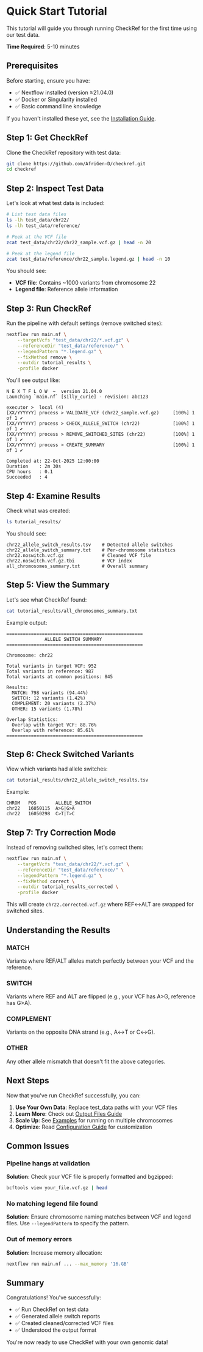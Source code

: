 # Quick Start Tutorial

This tutorial will guide you through running CheckRef for the first time using our test data.

**Time Required**: 5-10 minutes

## Prerequisites

Before starting, ensure you have:
- ✅ Nextflow installed (version ≥21.04.0)
- ✅ Docker or Singularity installed
- ✅ Basic command line knowledge

If you haven't installed these yet, see the [Installation Guide](/guide/installation).

## Step 1: Get CheckRef

Clone the CheckRef repository with test data:

```bash
git clone https://github.com/AfriGen-D/checkref.git
cd checkref
```

## Step 2: Inspect Test Data

Let's look at what test data is included:

```bash
# List test data files
ls -lh test_data/chr22/
ls -lh test_data/reference/

# Peek at the VCF file
zcat test_data/chr22/chr22_sample.vcf.gz | head -n 20

# Peek at the legend file
zcat test_data/reference/chr22_sample.legend.gz | head -n 10
```

You should see:
- **VCF file**: Contains ~1000 variants from chromosome 22
- **Legend file**: Reference allele information

## Step 3: Run CheckRef

Run the pipeline with default settings (remove switched sites):

```bash
nextflow run main.nf \
    --targetVcfs "test_data/chr22/*.vcf.gz" \
    --referenceDir "test_data/reference/" \
    --legendPattern "*.legend.gz" \
    --fixMethod remove \
    --outdir tutorial_results \
    -profile docker
```

You'll see output like:
```
N E X T F L O W  ~  version 21.04.0
Launching `main.nf` [silly_curie] - revision: abc123

executor >  local (4)
[XX/YYYYYY] process > VALIDATE_VCF (chr22_sample.vcf.gz)     [100%] 1 of 1 ✔
[XX/YYYYYY] process > CHECK_ALLELE_SWITCH (chr22)            [100%] 1 of 1 ✔
[XX/YYYYYY] process > REMOVE_SWITCHED_SITES (chr22)          [100%] 1 of 1 ✔
[XX/YYYYYY] process > CREATE_SUMMARY                         [100%] 1 of 1 ✔

Completed at: 22-Oct-2025 12:00:00
Duration    : 2m 30s
CPU hours   : 0.1
Succeeded   : 4
```

## Step 4: Examine Results

Check what was created:

```bash
ls tutorial_results/
```

You should see:
```
chr22_allele_switch_results.tsv    # Detected allele switches
chr22_allele_switch_summary.txt    # Per-chromosome statistics
chr22.noswitch.vcf.gz              # Cleaned VCF file
chr22.noswitch.vcf.gz.tbi          # VCF index
all_chromosomes_summary.txt        # Overall summary
```

## Step 5: View the Summary

Let's see what CheckRef found:

```bash
cat tutorial_results/all_chromosomes_summary.txt
```

Example output:
```
==================================================
              ALLELE SWITCH SUMMARY
==================================================

Chromosome: chr22

Total variants in target VCF: 952
Total variants in reference: 987
Total variants at common positions: 845

Results:
  MATCH: 798 variants (94.44%)
  SWITCH: 12 variants (1.42%)
  COMPLEMENT: 20 variants (2.37%)
  OTHER: 15 variants (1.78%)

Overlap Statistics:
  Overlap with target VCF: 88.76%
  Overlap with reference: 85.61%
==================================================
```

## Step 6: Check Switched Variants

View which variants had allele switches:

```bash
cat tutorial_results/chr22_allele_switch_results.tsv
```

Example:
```
CHROM   POS       ALLELE_SWITCH
chr22   16050115  A>G|G>A
chr22   16050298  C>T|T>C
```

## Step 7: Try Correction Mode

Instead of removing switched sites, let's correct them:

```bash
nextflow run main.nf \
    --targetVcfs "test_data/chr22/*.vcf.gz" \
    --referenceDir "test_data/reference/" \
    --legendPattern "*.legend.gz" \
    --fixMethod correct \
    --outdir tutorial_results_corrected \
    -profile docker
```

This will create `chr22.corrected.vcf.gz` where REF↔ALT are swapped for switched sites.

## Understanding the Results

### MATCH
Variants where REF/ALT alleles match perfectly between your VCF and the reference.

### SWITCH
Variants where REF and ALT are flipped (e.g., your VCF has A>G, reference has G>A).

### COMPLEMENT
Variants on the opposite DNA strand (e.g., A↔T or C↔G).

### OTHER
Any other allele mismatch that doesn't fit the above categories.

## Next Steps

Now that you've run CheckRef successfully, you can:

1. **Use Your Own Data**: Replace test_data paths with your VCF files
2. **Learn More**: Check out [Output Files Guide](/guide/output-files)
3. **Scale Up**: See [Examples](/examples/) for running on multiple chromosomes
4. **Optimize**: Read [Configuration Guide](/guide/configuration) for customization

## Common Issues

### Pipeline hangs at validation

**Solution**: Check your VCF file is properly formatted and bgzipped:
```bash
bcftools view your_file.vcf.gz | head
```

### No matching legend file found

**Solution**: Ensure chromosome naming matches between VCF and legend files. Use `--legendPattern` to specify the pattern.

### Out of memory errors

**Solution**: Increase memory allocation:
```bash
nextflow run main.nf ... --max_memory '16.GB'
```

## Summary

Congratulations! You've successfully:
- ✅ Run CheckRef on test data
- ✅ Generated allele switch reports
- ✅ Created cleaned/corrected VCF files
- ✅ Understood the output format

You're now ready to use CheckRef with your own genomic data!

